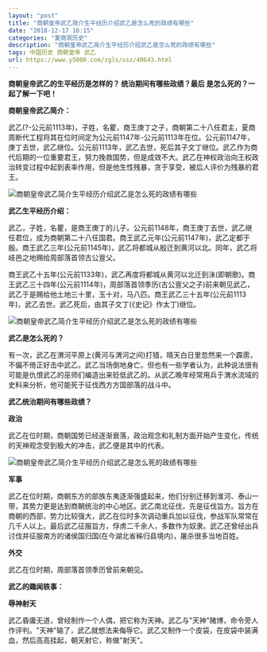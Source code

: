 ```yaml
---
layout: "post"
title: "商朝皇帝武乙简介生平经历介绍武乙是怎么死的政绩有哪些"
date: "2018-12-17 16:15"
categories: "夏商周历史"
description: "商朝皇帝武乙简介生平经历介绍武乙是怎么死的政绩有哪些"
tags: 中国历史 商朝皇帝 武乙
url: https://www.y5000.com/zgls/xsz/40643.html
---
```






**商朝皇帝武乙的生平经历是怎样的？ **统治期间有哪些政绩？最后 **是怎么死的？一起了解一下吧！******

 **商朝皇帝武乙简介：**

武乙(?-公元前1113年)，子姓，名瞿，商王庚丁之子，商朝第二十八任君主，夏商周断代工程将其在位时间定为公元前1147年-公元前1113年在位。公元前1147年，庚丁去世，武乙继位。公元前1113年，武乙去世，死后其子文丁继位。武乙作为商代后期的一位重要君王，努力挽救国势，但是成效不大。武乙在神权政治向王权政治转变过程中起到表率作用，但是他生性残暴，贪于享受，被后人评价为残暴的君王。

![商朝皇帝武乙简介生平经历介绍武乙是怎么死的政绩有哪些](https://img.y5000.com/uploads/allimg/190128/8f0973d691388a73f21d0f8a1c08ddbe.jpg)

 **武乙生平经历介绍：**

武乙，子姓，名瞿，是商王庚丁的儿子。公元前1148年，商王庚丁去世，武乙继任君位，成为商朝第二十八任国君。商王武乙元年(公元前1147年)，武乙定都于殷。商王武乙三年(公元前1145年)，武乙将都城从殷迁到黄河以北。同年，武乙将岐邑之地赐给周部落首领古公亶父。

商王武乙十五年(公元前1133年)，武乙再度将都城从黄河以北迁到沬(即朝歌)。商王武乙三十四年(公元前1114年)，周部落首领季历(古公亶父之子)前来朝见武乙，武乙于是赐给他土地三十里，玉十对，马八匹。商王武乙三十五年(公元前1113年)，武乙去世。武乙死后，由其子文丁(《史记》作太丁)继位。

![商朝皇帝武乙简介生平经历介绍武乙是怎么死的政绩有哪些](https://img.y5000.com/uploads/allimg/190128/13304d284dc1e54803b1d55f253e3917.jpg)

 **武乙是怎么死的？**

有一次，武乙在渭河平原上(黄河与渭河之间)打猎，晴天白日里忽然来一个霹雳，不偏不倚正好击中武乙，武乙当场倒地身亡。但也有一些学者认为，此种说法很有可能是仇恨武乙的巫师们编造出来贬低武乙的。从武乙晚年经常用兵于渭水流域的史料来分析，他可能死于征伐西方方国部落的战斗中。

 **武乙统治期间有哪些政绩？**

 **政治**

武乙在位时期，商朝国势已经逐渐衰落，政治观念和礼制方面开始产生变化，传统的天神观念受到极大的冲击，武乙便是其中的代表。  

![商朝皇帝武乙简介生平经历介绍武乙是怎么死的政绩有哪些](https://img.y5000.com/uploads/allimg/190128/27acbcc12da39392002802ec9f7295b6.jpg)

 **军事**

武乙在位时期，商朝东方的部族东夷逐渐强盛起来，他们分别迁移到淮河、泰山一带，其势力更是达到商朝统治的中心地区。武乙南北征伐，先是征伐旨方。旨方在商朝的西部，势力比较强大，武乙在位时多次调动重兵加以征伐，参战军队常常在几千人以上。最后武乙征服旨方，俘虏二千余人，多数作为奴隶。武乙还曾经出兵讨伐并征服南方的诸侯国归国(在今湖北省秭归县境内)，屠杀很多当地百姓。

 **外交**

武乙在位时期，周部落首领季历曾前来朝见。

 **武乙的趣闻轶事：**

 **辱神射天**

武乙昏庸无道，曾经制作一个人偶，把它称为天神。武乙与"天神"赌博，命令旁人作评判。"天神"输了，武乙就想法来侮辱它。武乙又制作一个皮袋，在皮袋中装满血，然后高高挂起，朝天射它，称做"射天"。
